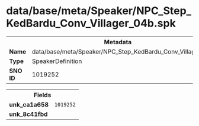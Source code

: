 <h1>data/base/meta/Speaker/NPC_Step_KedBardu_Conv_Villager_04b.spk</h1><table><tr><th colspan="100%">Metadata</th></tr><tr><td><b>Name</b></td><td>data/base/meta/Speaker/NPC_Step_KedBardu_Conv_Villager_04b.spk</td></tr><tr><td><b>Type</b></td><td>SpeakerDefinition</td></tr><tr><td><b>SNO ID</b></td><td>1019252</td></tr></table>

<table><tr><th colspan="100%">Fields</th></tr><tr><td><b>unk_ca1a658</b></td><td><code>1019252</code></td></tr><tr><td><b>unk_8c41fbd</b></td><td></td></tr></table>

